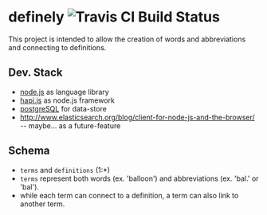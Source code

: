 # definely ![Travis CI Build Status](https://travis-ci.org/ritterim/definely.svg)

This project is intended to allow the creation of words and abbreviations and connecting to definitions.

## Dev. Stack
 - [node.js](http://nodejs.org/) as language library
 - [hapi.js](http://hapijs.com/) as node.js framework
 - [postgreSQL](http://www.postgresql.org/) for data-store
 - http://www.elasticsearch.org/blog/client-for-node-js-and-the-browser/ -- maybe... as a future-feature

## Schema
 - `terms` and `definitions` (1:*)
 - `terms` represent both words (ex. 'balloon') and abbreviations (ex. 'bal.' or 'bal').
 - while each term can connect to a definition, a term can also link to another term.
